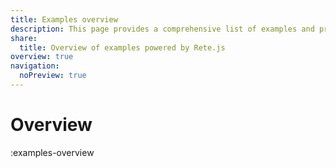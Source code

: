 ```yaml
---
title: Examples overview
description: This page provides a comprehensive list of examples and previews showcasing various types of node editors or visual workflows that have been created using Rete.js
share:
  title: Overview of examples powered by Rete.js
overview: true
navigation:
  noPreview: true
---
```


# Overview

:examples-overview
